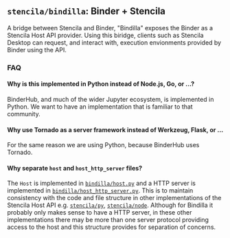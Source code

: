 ## `stencila/bindilla`: Binder + Stencila

A bridge between Stencila and Binder, "Bindilla" exposes the Binder as a Stencila Host API provider. Using this biridge, clients such as Stencila Desktop can request, and interact with, execution envionments provided by Binder using the API.


### FAQ

#### Why is this implemented in Python instead of Node.js, Go, or ...?

BinderHub, and much of the wider Jupyter ecosystem, is implemented in Python. We want to have an implementation that is familiar to that community.

#### Why use Tornado as a server framework instead of Werkzeug, Flask, or ...

For the same reason we are using Python, because BinderHub uses Tornado.

#### Why separate `host` and `host_http_server` files?

The `Host` is implemented in [`bindilla/host.py`](bindilla/host.py) and a HTTP server is implemented in [`bindilla/host_http_server.py`](bindilla/host_http_server.py). This is to maintain consistency with the code and file structure in other implementations of the Stencila Host API e.g. [`stencila/py`](https://github.com/stencila/py), [`stencila/node`](https://github.com/stencila/node). Although for Bindilla it probably only makes sense to have a HTTP server, in these other implementations there may be more than one server protocol providing access to the host and this structure provides for separation of concerns.

